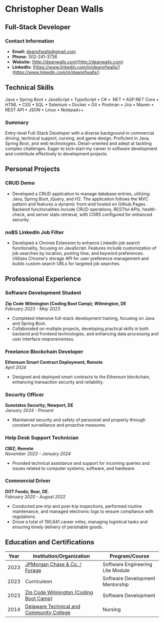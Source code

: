 <link rel="stylesheet" type="text/css" media="all" href="./style.css" />

# Christopher Dean Walls

## Full-Stack Developer

### Contact Information
- **Email:** [deanofwalls@gmail.com](mailto:deanofwalls@gmail.com)
- **Phone:** 302-241-3736
- **Website:** [http://deanwalls.com](http://deanwalls.com)
- **LinkedIn:** [https://www.linkedin.com/in/deanofwalls/](https://www.linkedin.com/in/deanofwalls/)

## Technical Skills
Java &bull; Spring Boot &bull; JavaScript &bull; TypeScript &bull; C# &bull; .NET &bull; ASP.NET Core &bull; HTML &bull; CSS &bull; SQL &bull; Selenium &bull; Docker &bull; Git &bull; Postman &bull; Jira &bull; Maven &bull; REST API &bull; JSON &bull; Linux &bull; Notepad++

### Summary
Entry-level Full-Stack Developer with a diverse background in commercial driving, technical support, nursing, and game design. Proficient in Java, Spring Boot, and web technologies. Detail-oriented and adept at tackling complex challenges. Eager to kick-start my career in software development and contribute effectively to development projects.

## Personal Projects

### CRUD Demo
- Developed a CRUD application to manage database entries, utilizing Java, Spring Boot, jQuery, and H2. The application follows the MVC pattern and features a dynamic front-end hosted on Github Pages. Backend functionalities include CRUD operations, RESTful APIs, health-check, and server stats retrieval, with CORS configured for enhanced security.

### noBS LinkedIn Job Filter
- Developed a Chrome Extension to enhance LinkedIn job search functionality, focusing on JavaScript. Features include customization of job searches by location, posting time, and keyword preferences. Utilizes Chrome's storage API for user preference management and builds custom search URLs for targeted job searches.

## Professional Experience

### Software Development Student
**Zip Code Wilmington (Coding Boot Camp); Wilmington, DE**  
*February 2023 - May 2023*
- Completed intensive full-stack development training, focusing on Java and Spring Boot.
- Collaborated on multiple projects, developing practical skills in both backend and frontend technologies, and enhancing data processing and user interface responsiveness.

### Freelance Blockchain Developer
**Ethereum Smart Contract Deployment; Remote**  
*April 2024*
- Designed and deployed smart contracts to the Ethereum blockchain, enhancing transaction security and reliability.

### Security Officer
**Sunstates Security; Newport, DE**  
*January 2024 - Present*
- Maintained security and safety of personnel and property through constant surveillance and proactive measures.

### Help Desk Support Technician
**CBIZ; Remote**  
*November 2023 - January 2024*
- Provided technical assistance and support for incoming queries and issues related to computer systems, software, and hardware.

### Commercial Driver
**DOT Foods; Bear, DE.**  
*February 2020 - August 2022*
- Conducted pre-trip and post-trip inspections, performed routine maintenance, and managed electronic logs to ensure compliance with regulations.
- Drove a total of 190,641 career miles, managing logistical tasks and ensuring timely delivery of perishable goods.

## Education and Certifications

| Year | Institution/Organization                                                                   | Program/Course                      |
|------|-------------------------------------------------------------------------------------------|------------------------------------|
| 2023 | [JPMorgan Chase & Co. / Forage](forage.pdf)                                               | Software Engineering Lite Module   |
| 2023 | Curriculeon                                                                              | Software Development Mentorship    |
| 2023 | [Zip Code Wilmington (Coding Boot Camp)](zipcode.pdf)                                     | Software Development               |
| 2014 | [Delaware Technical and Community College](lpnDiploma.pdf)                                | Nursing                            |
